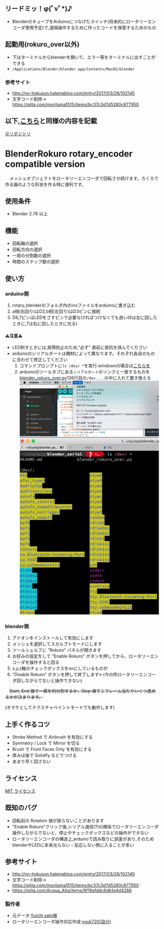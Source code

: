 ## リードミッ！φ(ﾟvﾟ*)♪

- BlenderのキューブをArduinoにつなげたスイッチ(将来的にロータリーエンコーダ使用予定)で,遠隔操作するために作ったコードを保管するためのもの

## 起動用(rokuro_over以外)
 - 下はターミナルからblenderを開いて、エラー等をターミナルに出すことができる
 - `/Applications/Blender/blender.app/Contents/MacOS/blender`


### 参考サイト
 - http://nn-hokuson.hatenablog.com/entry/2017/03/26/102145
 - 文字コード削除→ https://qiita.com/moritama1515/items/bc37c3d7d5280c877950

## 以下,[こちら](https://github.com/youk720/BlenderRokuro/blob/master/README.md)と同様の内容を記載

[元リポジトリ](https://github.com/satoyuichi/BlenderRokuro)

# BlenderRokuro rotary_encoder compatible version
　メッシュオブジェクトをロータリーエンコーダで回転させ続けます。ろくろで作る器のような形状を作る時に便利です。

## 使用条件
* Blender 2.78 以上

## 機能
* 回転軸の選択
* 回転方向の選択
* 一周の分割数の選択
* 時間のステップ数の選択

## 使い方

### arduino側
1. rotary_blenderのフォルダ内のinoファイルをarduinoに書き込む
2. a相(右回り)はD2,b相(左回り)はD3ピンに接続
3. D6,7ピンはLEDをさすピンで必要なければつけなくても良い(6は左に回したときに,7は右に回したときに光る)
#### ⚠️注意⚠️
 - LED刺すときには,故障防止のため,"必ず" 直前に抵抗を挟んでください
 - arduinoのシリアルポートは機材によって異なります。それぞれ各自のものに合わせて修正してください
      1. コマンドプロンプトに`ls /dev/ *`を実行.windowsの場合は[こちらを](https://qiita.com/Acqua_Alta/items/9f19afddc6db1e4d4286#pc--arduino%E3%82%B7%E3%83%AA%E3%82%A2%E3%83%AB%E9%80%9A%E4%BF%A1)
    2.  arduinoのツールタブにある`シリアルポート`のリンクと一致するものを[blender_rokuro_over.py](https://github.com/youk720/BlenderRokuro/blob/master/blender_rokuro_over.py)126行目の`/dev....`の中に入れて置き換える
 ![1](/photo/image_1.PNG)
 ![2](/photo/image_2.PNG)

### blender側
1. アドオンをインストールして有効にします
2. メッシュを選択してスカルプトモードにします
3. ツールシェルフに "Rokuro" パネルが開きます
4. お好みの設定をして "Enable Rokuro" ボタンを押してから、ロータリーエンコーダを操作すると回る
5. x,y,z軸のチェックボックスをonにしているものが
6. "Disable Rokuro" ボタンを押して終了します←(今の所ロータリーエンコーダ回しながらでないと操作できない)

　~~Start, End 値で一周を何分割するか、Step 値で１フレーム当たりいくつ進めるかが決まります。~~

(オマケとしてテクスチャペイントモードでも動作します)

## 上手く作るコツ
* Stroke Method で Airbrush を有効にする
* Symmetry / Lock で Mirror を切る
* Brush で Front Faces Only を有効にする
* 厚みは後で Solidify などでつける
* あまり早く回さない

## ライセンス
[MIT ライセンス](http://takuro.mit-license.org/)

## 既知のバグ
* 回転前の Rotation 値が戻らないことがあります
* "Enable Rokuro"クリック後,シリアル通信(?)の関係でロータリーエンコーダ操作しながらでないと、停止やチェックボックスなどの操作ができない
* ロータリーエンコーダの構造上,arduinoで読み取りに誤差があり,そのためblenderやLEDに本来光らない・反応しない側に入ることが多い

## 参考サイト
- http://nn-hokuson.hatenablog.com/entry/2017/03/26/102145
- 文字コード削除→ https://qiita.com/moritama1515/items/bc37c3d7d5280c877950
- https://qiita.com/Acqua_Alta/items/9f19afddc6db1e4d4286


### 製作者
- 元データ:[Yuichi sato様](https://github.com/satoyuichi)
- ロータリーエンコーダ操作対応作成:[youk720(自分)](https://github.com/youk720)
